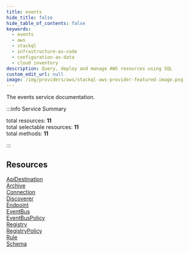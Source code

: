 ```yaml
---
title: events
hide_title: false
hide_table_of_contents: false
keywords:
  - events
  - aws
  - stackql
  - infrastructure-as-code
  - configuration-as-data
  - cloud inventory
description: Query, deploy and manage AWS resources using SQL
custom_edit_url: null
image: /img/providers/aws/stackql-aws-provider-featured-image.png
---
```


The events service documentation.

:::info Service Summary

<div class="row">
<div class="providerDocColumn">
<span>total resources:&nbsp;<b>11</b></span><br />
<span>total selectable resources:&nbsp;<b>11</b></span><br />
<span>total methods:&nbsp;<b>11</b></span><br />
</div>
</div>

:::

## Resources
<div class="row">
<div class="providerDocColumn">
<a href="/providers/aws/events/ApiDestination/">ApiDestination</a><br />
<a href="/providers/aws/events/Archive/">Archive</a><br />
<a href="/providers/aws/events/Connection/">Connection</a><br />
<a href="/providers/aws/events/Discoverer/">Discoverer</a><br />
<a href="/providers/aws/events/Endpoint/">Endpoint</a><br />
<a href="/providers/aws/events/EventBus/">EventBus</a>
</div>
<div class="providerDocColumn">
<a href="/providers/aws/events/EventBusPolicy/">EventBusPolicy</a><br />
<a href="/providers/aws/events/Registry/">Registry</a><br />
<a href="/providers/aws/events/RegistryPolicy/">RegistryPolicy</a><br />
<a href="/providers/aws/events/Rule/">Rule</a><br />
<a href="/providers/aws/events/Schema/">Schema</a>
</div>
</div>